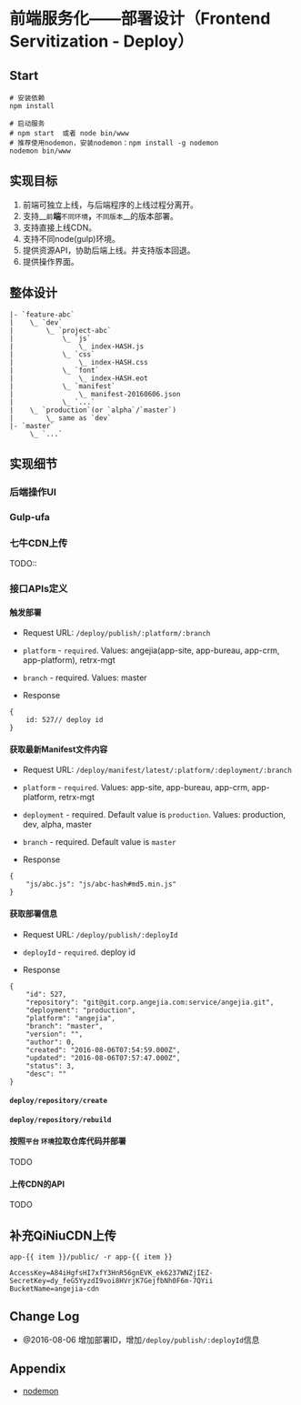 # 前端服务化——部署设计（Frontend Servitization - Deploy）

## Start

```
# 安装依赖
npm install

# 启动服务
# npm start  或者 node bin/www
# 推荐使用nodemon，安装nodemon：npm install -g nodemon
nodemon bin/www
```

## 实现目标
1. 前端可独立上线，与后端程序的上线过程分离开。
1. 支持__`前`__端__`不同环境`__，__`不同版本`__的版本部署。
1. 支持直接上线CDN。
1. 支持不同node(gulp)环境。
1. 提供资源API，协助后端上线。并支持版本回退。
1. 提供操作界面。

## 整体设计

```
|- `feature-abc`
|    \_ `dev`
|        \_ `project-abc`
|            \_ `js`
|                \_ index-HASH.js
|            \_ `css`
|                \_ index-HASH.css
|            \_ `font`
|                \_ index-HASH.eot
|            \_ `manifest`
|                \_ manifest-20160606.json
|            \_ `...`
|    \_ `production`(or `alpha`/`master`)
|        \_ same as `dev`
|- `master`
     \_ `...`
```

## 实现细节

### 后端操作UI


### Gulp-ufa

### 七牛CDN上传

TODO::

### 接口APIs定义

#### 触发部署

- Request URL: `/deploy/publish/:platform/:branch`

 - `platform` - `required`. Values: angejia(app-site, app-bureau, app-crm, app-platform), retrx-mgt
 - `branch` - required. Values: master

- Response

```
{
    id: 527// deploy id
}
```

#### 获取最新Manifest文件内容

- Request URL: `/deploy/manifest/latest/:platform/:deployment/:branch`

 - `platform` - `required`. Values: app-site, app-bureau, app-crm, app-platform, retrx-mgt
 - `deployment` - required. Default value is  `production`. Values: production, dev, alpha, master
 - `branch` - required. Default value is `master`

- Response

```
{
    "js/abc.js": "js/abc-hash#md5.min.js"
}
```

#### 获取部署信息

- Request URL: `/deploy/publish/:deployId`

 - `deployId` - `required`.  deploy id

- Response

```
{
    "id": 527,
    "repository": "git@git.corp.angejia.com:service/angejia.git",
    "deployment": "production",
    "platform": "angejia",
    "branch": "master",
    "version": "",
    "author": 0,
    "created": "2016-08-06T07:54:59.000Z",
    "updated": "2016-08-06T07:57:47.000Z",
    "status": 3,
    "desc": ""
}
```

#### `deploy/repository/create`

#### `deploy/repository/rebuild`

#### 按照`平台` `环境`拉取仓库代码并部署

TODO

#### 上传CDN的API

TODO

## 补充QiNiuCDN上传

```
app-{{ item }}/public/ -r app-{{ item }}

AccessKey=A84iHgfsHI7xfY3HnR56gnEVK_ek6237WNZjIEZ-
SecretKey=dy_feG5YyzdI9voi8HVrjK7GejfbNh0F6m-7QYii
BucketName=angejia-cdn
```

## Change Log
- @2016-08-06  增加部署ID，增加`/deploy/publish/:deployId`信息


## Appendix

- [nodemon](https://github.com/remy/nodemon)